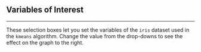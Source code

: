 ## Variables of Interest

***
These selection boxes let you set the variables of the `iris` dataset used in the `kmeans` algorithm. Change the value from the drop-downs to see the effect on the graph to the right.

